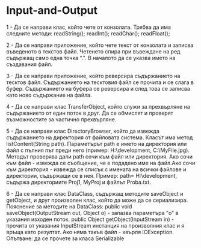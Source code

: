 # Input-and-Output

1 - Да се направи клас, който чете от конзолата. Трябва да има следните методи:
readString();
readInt();
readChar();
readFloat();

2 - Да се направи приложение, който чете текст от конзолата и записва въведеното в текстов файл.
Четенето спира при въвеждане на ред съдържащ само една точка ".". В началото да се указва името на създавания файл.

3 - Да се направи приложение, който реверсира съдържанието на тесктов файл.
Съдържанието на тесктовия файл се прочита и се слага в буфер. Съдържанието на буфера се реверсира и след това се записва като ново съдържание на файла.

4 - Да се направи клас TransferObject, който служи за прехвърляне на съдържанието от един поток в друг.
Да се обмислят и проверят възможностите за частично прехвърляне.

5 - Да се направи клас DirectoryBrowser, който да извежда съдържанието на директория от файловата система.
Класът има метод listContent(String path).
Параметърът path е името на директория или файл с пълния път преди него (пример: H:\development\, C:\MyFile.jpg).
Методът проверява дали path сочи към файл или директория.
Ако сочи към файл - извежда се съобщение, че е подадено име на файл.Ако сочи към директория - извежда се списък с имената на всички файлове и директории, съдържащи се в нея.
Пример: path= H:\development\, съдържа директориите Proj1, MyProj и файлът Proba.txt.

6 - Да се направи клас DataClass, съдържащ методите saveObject и getObject, и друг произволен клас, който да може да се сериализира. Пояснение за методите на DataClass:
public void saveObject(OutputStream out, Object o) - запазва параметъра "о" в указания изходен поток.
public Object getObject(InputStream in) - прочита от указания InputStream инстанция на произволния клас и я връща като резултат. Ако няма такъв файл - хвърля IOException.
Опътване: да се прочете за класа Serializable
